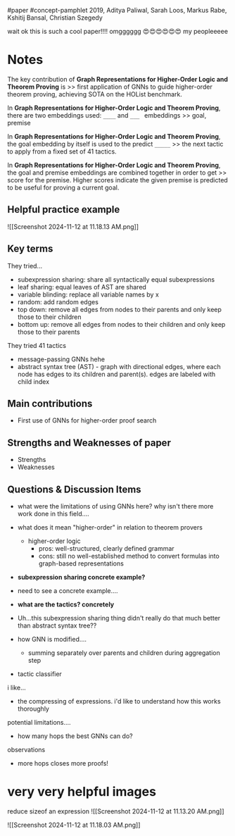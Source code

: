 #paper #concept-pamphlet 
2019, Aditya Paliwal, Sarah Loos, Markus Rabe, Kshitij Bansal, Christian Szegedy

wait ok this is such a cool paper!!!! omgggggg 😍😍😍😍😍😍 my peopleeeee
# Notes

The key contribution of **Graph Representations for Higher-Order Logic and Theorem Proving** is >> first application of GNNs to guide higher-order theorem proving, achieving SOTA on the HOList benchmark.
<!--LEARN:VanJiakK-->

In **Graph Representations for Higher-Order Logic and Theorem Proving**, there are two embeddings used: `____` and `___ ` embeddings >> goal, premise
<!--LEARN:X2DKm9O1-->

In **Graph Representations for Higher-Order Logic and Theorem Proving**, the goal embedding by itself is used to the predict `_____` >> the next tactic to apply from a fixed set of 41 tactics.
<!--LEARN:1CVtSbQ6-->

In **Graph Representations for Higher-Order Logic and Theorem Proving**, the goal and premise embeddings are combined together in order to get >> score for the premise. Higher scores indicate the given premise is predicted to be useful for proving a current goal.
<!--LEARN:vfUZB9K0-->

## Helpful practice example

![[Screenshot 2024-11-12 at 11.18.13 AM.png]]





## Key terms


They tried...
- subexpression sharing: share all syntactically equal subexpressions
- leaf sharing: equal leaves of AST are shared
- variable blinding: replace all variable names by x
- random:  add random edges
- top down: remove all edges from nodes to their parents and only keep those to their children
- bottom up: remove all edges from nodes to their children and only keep those to their parents

They tried 41 tactics


- message-passing GNNs hehe
- abstract syntax tree (AST) - graph with directional edges, where each node has edges to its children and parent(s). edges are labeled with child index

## Main contributions
- First use of GNNs for higher-order proof search

## Strengths and Weaknesses of paper
- Strengths
- Weaknesses

## Questions & Discussion Items

- what were the limitations of using GNNs here? why isn't there more work done in this field....
- what does it mean "higher-order" in relation to theorem provers
	- higher-order logic 
		- pros: well-structured, clearly defined grammar
		- cons: still no well-established method to convert formulas into graph-based representations
- **subexpression sharing concrete example?**
- need to see a concrete example....
- **what are the tactics? concretely**
- Uh...this subexpression sharing thing didn't really do that much better than abstract syntax tree??


- how GNN is modified....
	- summing separately over parents and children during aggregation step
- tactic classifier


i like...
- the compressing of expressions. i'd like to understand how this works thoroughly


potential limitations....
- how many hops the best GNNs can do? 

observations
- more hops closes more proofs!


# very very helpful images

reduce sizeof an expression
![[Screenshot 2024-11-12 at 11.13.20 AM.png]]

![[Screenshot 2024-11-12 at 11.18.03 AM.png]]

